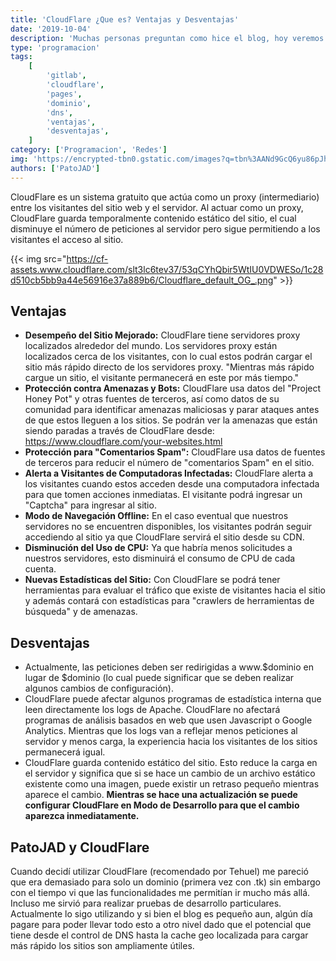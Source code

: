 ```yaml
---
title: 'CloudFlare ¿Que es? Ventajas y Desventajas'
date: '2019-10-04'
description: 'Muchas personas preguntan como hice el blog, hoy veremos que es CloudFlare y sus ventajas y Desventajas.'
type: 'programacion'
tags:
    [
        'gitlab',
        'cloudflare',
        'pages',
        'dominio',
        'dns',
        'ventajas',
        'desventajas',
    ]
category: ['Programacion', 'Redes']
img: 'https://encrypted-tbn0.gstatic.com/images?q=tbn%3AANd9GcQ6yu86pJhP7gwueOzZdZdnMr4hWXmpi29w4KLeHjcYKurXniwn'
authors: ['PatoJAD']
---
```


CloudFlare es un sistema gratuito que actúa como un proxy (intermediario) entre los visitantes del sitio web y el servidor. Al actuar como un proxy, CloudFlare guarda temporalmente contenido estático del sitio, el cual disminuye el número de peticiones al servidor pero sigue permitiendo a los visitantes el acceso al sitio.

{{< img src="https://cf-assets.www.cloudflare.com/slt3lc6tev37/53qCYhQbir5WtIU0VDWESo/1c28d510cb5bb9a44e56916e37a889b6/Cloudflare_default_OG_.png" >}}

## Ventajas

-   **Desempeño del Sitio Mejorado:** CloudFlare tiene servidores proxy localizados alrededor del mundo. Los servidores proxy están localizados cerca de los visitantes, con lo cual estos podrán cargar el sitio más rápido directo de los servidores proxy. "Mientras más rápido cargue un sitio, el visitante permanecerá en este por más tiempo."
-   **Protección contra Amenazas y Bots:** CloudFlare usa datos del "Project Honey Pot" y otras fuentes de terceros, así como datos de su comunidad para identificar amenazas maliciosas y parar ataques antes de que estos lleguen a los sitios. Se podrán ver la amenazas que están siendo paradas a través de CloudFlare desde: https://www.cloudflare.com/your-websites.html
-   **Protección para "Comentarios Spam":** CloudFlare usa datos de fuentes de terceros para reducir el número de "comentarios Spam" en el sitio.
-   **Alerta a Visitantes de Computadoras Infectadas:** CloudFlare alerta a los visitantes cuando estos acceden desde una computadora infectada para que tomen acciones inmediatas. El visitante podrá ingresar un "Captcha" para ingresar al sitio.
-   **Modo de Navegación Offline:** En el caso eventual que nuestros servidores no se encuentren disponibles, los visitantes podrán seguir accediendo al sitio ya que CloudFlare servirá el sitio desde su CDN.
-   **Disminución del Uso de CPU:** Ya que habría menos solicitudes a nuestros servidores, esto disminuirá el consumo de CPU de cada cuenta.
-   **Nuevas Estadísticas del Sitio:** Con CloudFlare se podrá tener herramientas para evaluar el tráfico que existe de visitantes hacia el sitio y además contará con estadísticas para "crawlers de herramientas de búsqueda" y de amenazas.

## Desventajas

-   Actualmente, las peticiones deben ser redirigidas a www.$dominio en lugar de $dominio (lo cual puede significar que se deben realizar algunos cambios de configuración).
-   CloudFlare puede afectar algunos programas de estadística interna que leen directamente los logs de Apache. CloudFlare no afectará programas de análisis basados en web que usen Javascript o Google Analytics. Mientras que los logs van a reflejar menos peticiones al servidor y menos carga, la experiencia hacia los visitantes de los sitios permanecerá igual.
-   CloudFlare guarda contenido estático del sitio. Esto reduce la carga en el servidor y significa que si se hace un cambio de un archivo estático existente como una imagen, puede existir un retraso pequeño mientras aparece el cambio. **Mientras se hace una actualización se puede configurar CloudFlare en Modo de Desarrollo para que el cambio aparezca inmediatamente.**

## PatoJAD y CloudFlare

Cuando decidí utilizar CloudFlare (recomendado por Tehuel) me pareció que era demasiado para solo un dominio (primera vez con .tk) sin embargo con el tiempo vi que las funcionalidades me permitían ir mucho más allá. Incluso me sirvió para realizar pruebas de desarrollo particulares. Actualmente lo sigo utilizando y si bien el blog es pequeño aun, algún día pagare para poder llevar todo esto a otro nivel dado que el potencial que tiene desde el control de DNS hasta la cache geo localizada para cargar más rápido los sitios son ampliamente útiles.
